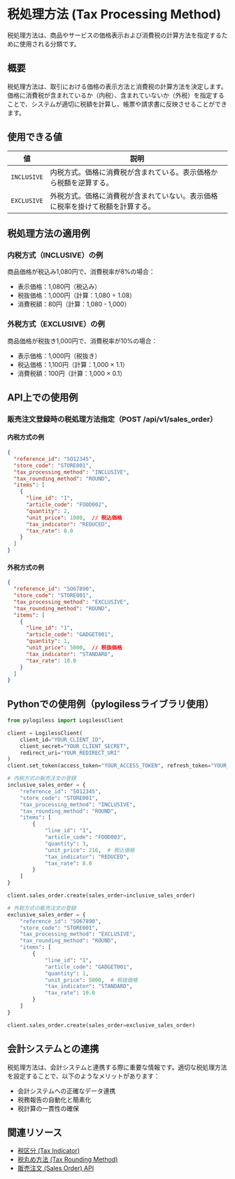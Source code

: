 # 税処理方法 (Tax Processing Method)

税処理方法は、商品やサービスの価格表示および消費税の計算方法を指定するために使用される分類です。

## 概要

税処理方法は、取引における価格の表示方法と消費税の計算方法を決定します。価格に消費税が含まれているか（内税）、含まれていないか（外税）を指定することで、システムが適切に税額を計算し、帳票や請求書に反映させることができます。

## 使用できる値

| 値 | 説明 |
|------|------|
| `INCLUSIVE` | 内税方式。価格に消費税が含まれている。表示価格から税額を逆算する。 |
| `EXCLUSIVE` | 外税方式。価格に消費税が含まれていない。表示価格に税率を掛けて税額を計算する。 |

## 税処理方法の適用例

### 内税方式（INCLUSIVE）の例

商品価格が税込み1,080円で、消費税率が8%の場合：
- 表示価格：1,080円（税込み）
- 税抜価格：1,000円（計算：1,080 ÷ 1.08）
- 消費税額：80円（計算：1,080 - 1,000）

### 外税方式（EXCLUSIVE）の例

商品価格が税抜き1,000円で、消費税率が10%の場合：
- 表示価格：1,000円（税抜き）
- 税込価格：1,100円（計算：1,000 × 1.1）
- 消費税額：100円（計算：1,000 × 0.1）

## API上での使用例

### 販売注文登録時の税処理方法指定（POST /api/v1/sales_order）

#### 内税方式の例

```json
{
  "reference_id": "SO12345",
  "store_code": "STORE001",
  "tax_processing_method": "INCLUSIVE",
  "tax_rounding_method": "ROUND",
  "items": [
    {
      "line_id": "1",
      "article_code": "FOOD002",
      "quantity": 2,
      "unit_price": 1080,  // 税込価格
      "tax_indicator": "REDUCED",
      "tax_rate": 8.0
    }
  ]
}
```

#### 外税方式の例

```json
{
  "reference_id": "SO67890",
  "store_code": "STORE001",
  "tax_processing_method": "EXCLUSIVE",
  "tax_rounding_method": "ROUND",
  "items": [
    {
      "line_id": "1",
      "article_code": "GADGET001",
      "quantity": 1,
      "unit_price": 5000,  // 税抜価格
      "tax_indicator": "STANDARD",
      "tax_rate": 10.0
    }
  ]
}
```

## Pythonでの使用例（pylogilessライブラリ使用）

```python
from pylogiless import LogilessClient

client = LogilessClient(
    client_id="YOUR_CLIENT_ID",
    client_secret="YOUR_CLIENT_SECRET",
    redirect_uri="YOUR_REDIRECT_URI"
)
client.set_token(access_token="YOUR_ACCESS_TOKEN", refresh_token="YOUR_REFRESH_TOKEN")

# 内税方式の販売注文の登録
inclusive_sales_order = {
    "reference_id": "SO12345",
    "store_code": "STORE001",
    "tax_processing_method": "INCLUSIVE",
    "tax_rounding_method": "ROUND",
    "items": [
        {
            "line_id": "1",
            "article_code": "FOOD003",
            "quantity": 3,
            "unit_price": 216,  # 税込価格
            "tax_indicator": "REDUCED",
            "tax_rate": 8.0
        }
    ]
}

client.sales_order.create(sales_order=inclusive_sales_order)

# 外税方式の販売注文の登録
exclusive_sales_order = {
    "reference_id": "SO67890",
    "store_code": "STORE001",
    "tax_processing_method": "EXCLUSIVE",
    "tax_rounding_method": "ROUND",
    "items": [
        {
            "line_id": "1",
            "article_code": "GADGET001",
            "quantity": 1,
            "unit_price": 5000,  # 税抜価格
            "tax_indicator": "STANDARD",
            "tax_rate": 10.0
        }
    ]
}

client.sales_order.create(sales_order=exclusive_sales_order)
```

## 会計システムとの連携

税処理方法は、会計システムと連携する際に重要な情報です。適切な税処理方法を設定することで、以下のようなメリットがあります：

- 会計システムへの正確なデータ連携
- 税務報告の自動化と簡素化
- 税計算の一貫性の確保

## 関連リソース

- [税区分 (Tax Indicator)](tax_indicator.md)
- [税丸め方法 (Tax Rounding Method)](tax_rounding_method.md)
- [販売注文 (Sales Order) API](../interface/sales_order.md) 